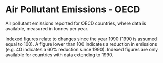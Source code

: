 # Air Pollutant Emissions - OECD

Air pollutant emissions reported for OECD countries, where data is available, measured in tonnes per year. 

Indexed figures relate to changes since the year 1990 (1990 is assumed equal to 100). A figure lower than 100 indicates a reduction in emissions (e.g. 40 indicates a 60% reduction since 1990). Indexed figures are only available for countries with data extending to 1990.